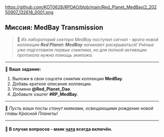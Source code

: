 https://github.com/KOT0628/RPDAO/blob/main/Red_Planet_MedBay/2_20250907_132618_0001.png

## **Миссия: MedBay Transmission**

> 📡 *Из лабораторий сектора MedBay поступил сигнал - врата новой коллекции **Red Planet: MedBay** начинают раскрываться! Учёные уже подготовили первые сникпики, но для полной активации протокола нужна помощь экипажа.*

---

🧪 **Ваше задание:**
1. Выложи в свои соцсети сникпик коллекции **MedBay**.
2. Добавь краткое описание коллекции.
3. Упомяни **@Red_Planet_Dao**.
4. Добавьте хэштег **#RP_MedBay**.

---

🚀 *Пусть ваши посты станут маяками, освещающими рождение новой главы Красной Планеты!*

---

#### 🧾 В случае вопросов - маяк [чата](https://t.me/rpdao "RPDAO Telegram чат") всегда включён.
